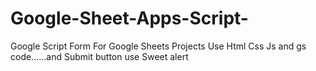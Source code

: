 # Google-Sheet-Apps-Script-
Google Script Form For Google Sheets Projects Use Html Css Js and gs code......and Submit button use Sweet alert
